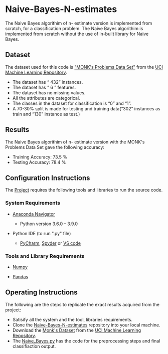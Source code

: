 # Naive-Bayes-N-estimates
The Naive Bayes algorithim of n- estimate version is implemented from scratch, for a classification problem. The Naive Bayes algorithim is implemented from scratch without the use of in-built library for Naive Bayes.

## Dataset
The dataset used for this code is ["MONK's Problems Data Set"](https://archive.ics.uci.edu/ml/datasets/MONK's+Problems) from the [UCI Machine Learning Repository](https://archive.ics.uci.edu/ml/index.php).
 - The dataset has “ 432” instances.
 - The dataset has “ 6 ” features.
 - The dataset has no missing values.
 - All the attributes are categorical.
 - The classes in the dataset for classification is “0” and “1”.
 - A 70-30% split is made for testing and training data(“302” instances as train and “130” instance as test.)
  
## Results
The Naive Bayes algorithim of n- estimate version with the MONK's Problems Data Set gave the following accuracy:
 - Training Accuracy: 73.5 %
 - Testing Accuracy: 78.4 %

## Configuration Instructions
The [Project](https://github.com/sowmi06/Naive-Bayes-N-estimates.git) requires the following tools and libraries to run the source code.
### System Requirements 
- [Anaconda Navigator](https://docs.anaconda.com/anaconda/navigator/install/)
    - Python version 3.6.0 – 3.9.0
 
- Python IDE (to run ".py" file)
    - [PyCharm](https://www.jetbrains.com/pycharm/download/#section=windows), [Spyder](https://www.psych.mcgill.ca/labs/mogillab/anaconda2/lib/python2.7/site-packages/spyder/doc/installation.html) or [VS code](https://code.visualstudio.com/download)

### Tools and Library Requirements 
    
- [Numpy](https://numpy.org/install/)
  
- [Pandas](https://pandas.pydata.org/docs/getting_started/install.html)


## Operating Instructions

The following are the steps to replicate the exact results acquired from the project:

- Satisify all the system and the tool, libraries requirements.
- Clone the [Naive-Bayes-N-estimates](https://github.com/sowmi06/Naive-Bayes-N-estimates.git) repository into your local machine. 
- Download the [Monk's Dataset](https://archive.ics.uci.edu/ml/datasets/MONK's+Problems) from the [UCI Machine Learning Repository](https://archive.ics.uci.edu/ml/index.php).
- The [Naive_Bayes.py](https://github.com/sowmi06/Naive-Bayes-N-estimates/blob/main/Naive_Bayes.py) has the code for the preprocessing steps and final classifiaction output.

